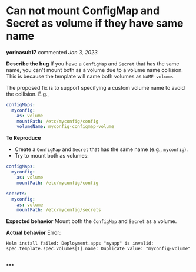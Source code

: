 # Can not mount ConfigMap and Secret as volume if they have same name

**yorinasub17** commented *Jan 3, 2023*

<!--
Have any questions? Check out the contributing docs at https://gruntwork.notion.site/Gruntwork-Coding-Methodology-02fdcd6e4b004e818553684760bf691e,
or ask in this issue and a Gruntwork core maintainer will be happy to help :)
-->

**Describe the bug**
If you have a `ConfigMap` and `Secret` that has the same name, you can't mount both as a volume due to a volume name collision. This is because the template will name both volumes as `NAME-volume`.

The proposed fix is to support specifying a custom volume name to avoid the collision. E.g.,

```yaml
configMaps:
  myconfig:
    as: volume
    mountPath: /etc/myconfig/config
    volumeName: myconfig-configmap-volume
```


**To Reproduce**
- Create a `ConfigMap` and `Secret` that has the same name (e.g., `myconfig`).
- Try to mount both as volumes:

```yaml
configMaps:
  myconfig:
    as: volume
    mountPath: /etc/myconfig/config

secrets:
  myconfig:
    as: volume
    mountPath: /etc/myconfig/secrets
```

**Expected behavior**
Mount both the `ConfigMap` and `Secret` as a volume.

**Actual behavior**
Error:

```
Helm install failed: Deployment.apps "myapp" is invalid: spec.template.spec.volumes[1].name: Duplicate value: "myconfig-volume"
```
<br />
***


